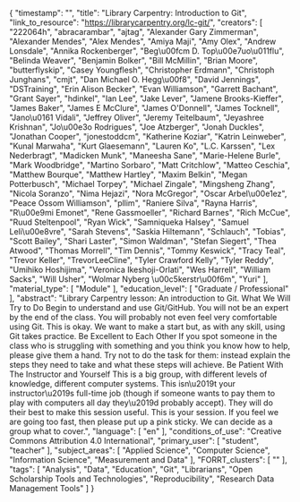 {
    "timestamp": "",
    "title": "Library Carpentry: Introduction to Git",
    "link_to_resource": "https://librarycarpentry.org/lc-git/",
    "creators": [
        "222064h",
        "abracarambar",
        "ajtag",
        "Alexander Gary Zimmerman",
        "Alexander Mendes",
        "Alex Mendes",
        "Amiya Maji",
        "Amy Olex",
        "Andrew Lonsdale",
        "Annika Rockenberger",
        "Beg\u00fcm D. Top\u00e7uo\u011flu",
        "Belinda Weaver",
        "Benjamin Bolker",
        "Bill McMillin",
        "Brian Moore",
        "butterflyskip",
        "Casey Youngflesh",
        "Christopher Erdmann",
        "Christoph Junghans",
        "cmjt",
        "Dan Michael O. Hegg\u00f8",
        "David Jennings",
        "DSTraining",
        "Erin Alison Becker",
        "Evan Williamson",
        "Garrett Bachant",
        "Grant Sayer",
        "hdinkel",
        "Ian Lee",
        "Jake Lever",
        "Jamene Brooks-Kieffer",
        "James Baker",
        "James E McClure",
        "James O'Donnell",
        "James Tocknell",
        "Jano\u0161 Vidali",
        "Jeffrey Oliver",
        "Jeremy Teitelbaum",
        "Jeyashree Krishnan",
        "Jo\u00e3o Rodrigues",
        "Joe Atzberger",
        "Jonah Duckles",
        "Jonathan Cooper",
        "jonestoddcm",
        "Katherine Koziar",
        "Katrin Leinweber",
        "Kunal Marwaha",
        "Kurt Glaesemann",
        "Lauren Ko",
        "L.C. Karssen",
        "Lex Nederbragt",
        "Madicken Munk",
        "Maneesha Sane",
        "Marie-Helene Burle",
        "Mark Woodbridge",
        "Martino Sorbaro",
        "Matt Critchlow",
        "Matteo Ceschia",
        "Matthew Bourque",
        "Matthew Hartley",
        "Maxim Belkin",
        "Megan Potterbusch",
        "Michael Torpey",
        "Michael Zingale",
        "Mingsheng Zhang",
        "Nicola Soranzo",
        "Nima Hejazi",
        "Nora McGregor",
        "Oscar Arbel\u00e1ez",
        "Peace Ossom Williamson",
        "pllim",
        "Raniere Silva",
        "Rayna Harris",
        "R\u00e9mi Emonet",
        "Rene Gassmoeller",
        "Richard Barnes",
        "Rich McCue",
        "Ruud Steltenpool",
        "Ryan Wick",
        "Samniqueka Halsey",
        "Samuel Leli\u00e8vre",
        "Sarah Stevens",
        "Saskia Hiltemann",
        "Schlauch",
        "Tobias",
        "Scott Bailey",
        "Shari Laster",
        "Simon Waldman",
        "Stefan Siegert",
        "Thea Atwood",
        "Thomas Morrell",
        "Tim Dennis",
        "Tommy Keswick",
        "Tracy Teal",
        "Trevor Keller",
        "TrevorLeeCline",
        "Tyler Crawford Kelly",
        "Tyler Reddy",
        "Umihiko Hoshijima",
        "Veronica Ikeshoji-Orlati",
        "Wes Harrell",
        "William Sacks",
        "Will Usher",
        "Wolmar Nyberg \u00c5kerstr\u00f6m",
        "Yuri"
    ],
    "material_type": [
        "Module"
    ],
    "education_level": [
        "Graduate / Professional"
    ],
    "abstract": "Library Carpentry lesson: An introduction to Git. What We Will Try to Do Begin to understand and use Git/GitHub. You will not be an expert by the end of the class. You will probably not even feel very comfortable using Git. This is okay. We want to make a start but, as with any skill, using Git takes practice. Be Excellent to Each Other If you spot someone in the class who is struggling with something and you think you know how to help, please give them a hand. Try not to do the task for them: instead explain the steps they need to take and what these steps will achieve. Be Patient With The Instructor and Yourself This is a big group, with different levels of knowledge, different computer systems. This isn\u2019t your instructor\u2019s full-time job (though if someone wants to pay them to play with computers all day they\u2019d probably accept). They will do their best to make this session useful. This is your session. If you feel we are going too fast, then please put up a pink sticky. We can decide as a group what to cover.",
    "language": [
        "en"
    ],
    "conditions_of_use": "Creative Commons Attribution 4.0 International",
    "primary_user": [
        "student",
        "teacher"
    ],
    "subject_areas": [
        "Applied Science",
        "Computer Science",
        "Information Science",
        "Measurement and Data"
    ],
    "FORRT_clusters": [
        ""
    ],
    "tags": [
        "Analysis",
        "Data",
        "Education",
        "Git",
        "Librarians",
        "Open Scholarship Tools and Technologies",
        "Reproducibility",
        "Research Data Management Tools"
    ]
}